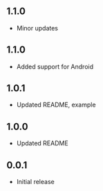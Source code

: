 ## 1.1.0

* Minor updates

## 1.1.0

* Added support for Android

## 1.0.1

* Updated README, example

## 1.0.0

* Updated README

## 0.0.1

* Initial release
